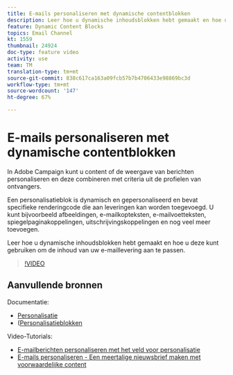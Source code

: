 ```yaml
---
title: E-mails personaliseren met dynamische contentblokken
description: Leer hoe u dynamische inhoudsblokken hebt gemaakt en hoe u deze kunt gebruiken om de inhoud van uw e-maillevering aan te passen.
feature: Dynamic Content Blocks
topics: Email Channel
kt: 1559
thumbnail: 24924
doc-type: feature video
activity: use
team: TM
translation-type: tm+mt
source-git-commit: 838c617ca163a09fcb57b7b4706433e98869bc3d
workflow-type: tm+mt
source-wordcount: '147'
ht-degree: 67%

---
```



# E-mails personaliseren met dynamische contentblokken

In Adobe Campaign kunt u content of de weergave van berichten personaliseren en deze combineren met criteria uit de profielen van ontvangers.

Een personalisatieblok is dynamisch en gepersonaliseerd en bevat specifieke renderingcode die aan leveringen kan worden toegevoegd. U kunt bijvoorbeeld afbeeldingen, e-mailkopteksten, e-mailvoetteksten, spiegelpaginakoppelingen, uitschrijvingskoppelingen en nog veel meer toevoegen.

Leer hoe u dynamische inhoudsblokken hebt gemaakt en hoe u deze kunt gebruiken om de inhoud van uw e-maillevering aan te passen.

>[!VIDEO](https://video.tv.adobe.com/v/24924?quality=12)

## Aanvullende bronnen

Documentatie:

* [Personalisatie](https://docs.adobe.com/content/help/nl-NL/campaign-classic/using/sending-messages/personalizing-deliveries/about-personalization.html)
* ([Personalisatieblokken](https://docs.adobe.com/content/help/en/campaign-classic/using/sending-messages/personalizing-deliveries/personalization-blocks.html)

Video-Tutorials:

* [E-mailberichten personaliseren met het veld voor personalisatie](/help/sending-messages/email-channel/personalizing-emails-using-personalization-fields.md)
* [E-mails personaliseren - Een meertalige nieuwsbrief maken met voorwaardelijke content](/help/sending-messages/email-channel/personalizing-emails-create-a-multi-lingual-newsletter-using-conditional-content.md)

